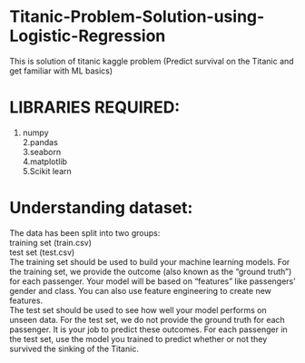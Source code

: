 # Titanic-Problem-Solution-using-Logistic-Regression
This is solution of titanic kaggle problem (Predict survival on the Titanic and get familiar with ML basics)
# LIBRARIES REQUIRED:<br/>
1. numpy<br/>
2.pandas <br/>
3.seaborn<br/>
4.matplotlib<br/>
5.Scikit learn<br/>
# Understanding dataset:
The data has been split into two groups:<br/>
training set (train.csv)<br/>
test set (test.csv)<br/>
The training set should be used to build your machine learning models. For the training set, we provide the outcome (also known as the “ground truth”) for each passenger. Your model will be based on “features” like passengers’ gender and class. You can also use feature engineering to create new features.<br/>
The test set should be used to see how well your model performs on unseen data. For the test set, we do not provide the ground truth for each passenger. It is your job to predict these outcomes. For each passenger in the test set, use the model you trained to predict whether or not they survived the sinking of the Titanic.<br/>
